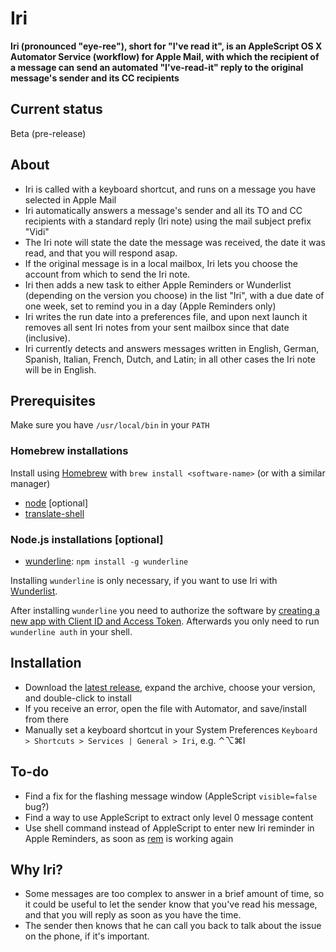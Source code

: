 # Iri
**Iri (pronounced "eye-ree"), short for "I've read it", is an AppleScript OS X Automator Service (workflow) for Apple Mail, with which the recipient of a message can send an automated "I've-read-it" reply to the original message's sender and its CC recipients**

## Current status
Beta (pre-release)

## About
* Iri is called with a keyboard shortcut, and runs on a message you have selected in Apple Mail
* Iri automatically answers a message's sender and all its TO and CC recipients with a standard reply (Iri note) using the mail subject prefix "Vidi"
* The Iri note will state the date the message was received, the date it was read, and that you will respond asap.
* If the original message is in a local mailbox, Iri lets you choose the account from which to send the Iri note.
* Iri then adds a new task to either Apple Reminders or Wunderlist (depending on the version you choose) in the list "Iri", with a due date of one week, set to remind you in a day (Apple Reminders only)
* Iri writes the run date into a preferences file, and upon next launch it removes all sent Iri notes from your sent mailbox since that date (inclusive).
* Iri currently detects and answers messages written in English, German, Spanish, Italian, French, Dutch, and Latin; in all other cases the Iri note will be in English.

## Prerequisites
Make sure you have `/usr/local/bin` in your `PATH`

### Homebrew installations
Install using [Homebrew](http://brew.sh) with `brew install <software-name>` (or with a similar manager) 
* [node](https://nodejs.org) [optional]
* [translate-shell](https://github.com/soimort/translate-shell)

### Node.js installations [optional]
* [wunderline](https://github.com/wayneashleyberry/wunderline): `npm install -g wunderline`

Installing `wunderline` is only necessary, if you want to use Iri with [Wunderlist](https://www.wunderlist.com).

After installing `wunderline` you need to authorize the software by [creating a new app with Client ID and Access Token](https://developer.wunderlist.com/apps/new). Afterwards you only need to run `wunderline auth` in your shell.

## Installation
* Download the [latest release](https://github.com/JayBrown/Iri/releases), expand the archive, choose your version, and double-click to install
* If you receive an error, open the file with Automator, and save/install from there
* Manually set a keyboard shortcut in your System Preferences `Keyboard > Shortcuts > Services | General > Iri`, e.g. ⌃⌥⌘I

## To-do
* Find a fix for the flashing message window (AppleScript `visible=false` bug?)
* Find a way to use AppleScript to extract only level 0 message content
* Use shell command instead of AppleScript to enter new Iri reminder in Apple Reminders, as soon as [rem](https://github.com/kykim/rem) is working again

## Why Iri?
* Some messages are too complex to answer in a brief amount of time, so it could be useful to let the sender know that you've read his message, and that you will reply as soon as you have the time.
* The sender then knows that he can call you back to talk about the issue on the phone, if it's important.
